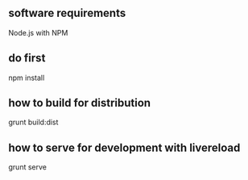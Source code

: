 ## software requirements
Node.js with NPM

## do first
npm install

## how to build for distribution
grunt build:dist

## how to serve for development with livereload
grunt serve
